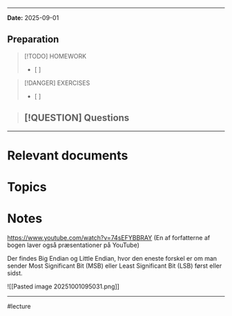 
---
**Date:** 2025-09-01

## Preparation

>[!TODO] HOMEWORK
>- [ ] 

> [!DANGER] EXERCISES
> - [ ] 

> [!QUESTION] Questions
> - 

---
# Relevant documents


# Topics


# Notes
https://www.youtube.com/watch?v=74sEFYBBRAY (En af forfatterne af bogen laver også præsentationer på YouTube)

Der findes Big Endian og Little Endian, hvor den eneste forskel er om man sender Most Significant Bit (MSB) eller Least Significant Bit (LSB) først eller sidst.

![[Pasted image 20251001095031.png]]


---
#lecture 